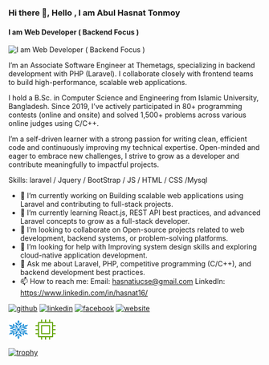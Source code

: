 ### Hi there 👋, Hello , I am Abul Hasnat Tonmoy
#### I am Web  Developer ( Backend Focus )
![I am Web  Developer ( Backend Focus )](https://i.postimg.cc/R0jjwFy5/Tonmoy.jpg)

I’m an Associate Software Engineer at Themetags, specializing in backend development with PHP (Laravel). I collaborate closely with frontend teams to build high-performance, scalable web applications.

I hold a B.Sc. in Computer Science and Engineering from Islamic University, Bangladesh. Since 2019, I’ve actively participated in 80+ programming contests (online and onsite) and solved 1,500+ problems across various online judges using C/C++.

I’m a self-driven learner with a strong passion for writing clean, efficient code and continuously improving my technical expertise. Open-minded and eager to embrace new challenges, I strive to grow as a developer and contribute meaningfully to impactful projects.

Skills: laravel / Jquery / BootStrap / JS / HTML / CSS /Mysql

- 🔭 I’m currently working on Building scalable web applications using Laravel and contributing to full-stack projects. 
- 🌱 I’m currently learning React.js, REST API best practices, and advanced Laravel concepts to grow as a full-stack developer. 
- 👯 I’m looking to collaborate on Open-source projects related to web development, backend systems, or problem-solving platforms. 
- 🤔 I’m looking for help with Improving system design skills and exploring cloud-native application development. 
- 💬 Ask me about Laravel, PHP, competitive programming (C/C++), and backend development best practices. 
- 📫 How to reach me: Email: hasnatiucse@gmail.com  LinkedIn: https://www.linkedin.com/in/hasnat16/ 


[<img src='https://cdn.jsdelivr.net/npm/simple-icons@3.0.1/icons/github.svg' alt='github' height='40'>](https://github.com/https://github.com/ahtonmoy27)  [<img src='https://cdn.jsdelivr.net/npm/simple-icons@3.0.1/icons/linkedin.svg' alt='linkedin' height='40'>](https://www.linkedin.com/in/https://www.linkedin.com/in/hasnat16//)  [<img src='https://cdn.jsdelivr.net/npm/simple-icons@3.0.1/icons/facebook.svg' alt='facebook' height='40'>](https://www.facebook.com/https://www.facebook.com/AbulHasnatTonmoy)  [<img src='https://cdn.jsdelivr.net/npm/simple-icons@3.0.1/icons/icloud.svg' alt='website' height='40'>](https://ahtonmoy.blogspot.com/)  

<a href='https://archiveprogram.github.com/'><img src='https://raw.githubusercontent.com/acervenky/animated-github-badges/master/assets/acbadge.gif' width='40' height='40'></a> <a href='https://docs.github.com/en/developers'><img src='https://raw.githubusercontent.com/acervenky/animated-github-badges/master/assets/devbadge.gif' width='40' height='40'></a> 

[![trophy](https://github-profile-trophy.vercel.app/?username=https://github.com/ahtonmoy27)](https://github.com/ryo-ma/github-profile-trophy)



